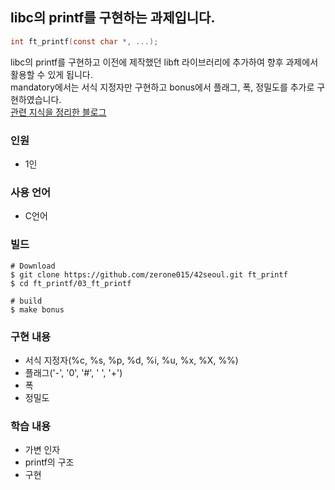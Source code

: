 ## libc의 printf를 구현하는 과제입니다.  
```c
int ft_printf(const char *, ...);
```
libc의 printf를 구현하고 이전에 제작했던 libft 라이브러리에 추가하여 향후 과제에서 활용할 수 있게 됩니다.  
mandatory에서는 서식 지정자만 구현하고 bonus에서 플래그, 폭, 정밀도를 추가로 구현하였습니다.   
[관련 지식을 정리한 블로그](https://velog.io/@zerone015/series/ftprintf)

### 인원
- 1인
### 사용 언어
- C언어
### 빌드
```shell
# Download
$ git clone https://github.com/zerone015/42seoul.git ft_printf
$ cd ft_printf/03_ft_printf

# build
$ make bonus
```
### 구현 내용
- 서식 지정자(%c, %s, %p, %d, %i, %u, %x, %X, %%)
- 플래그('-', '0', '#', ' ', '+')
- 폭
- 정밀도
### 학습 내용
- 가변 인자
- printf의 구조
- 구현
